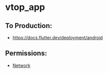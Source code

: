 # vtop_app

## To Production:

- https://docs.flutter.dev/deployment/android

## Permissions:

- [Network](https://docs.flutter.dev/development/data-and-backend/networking)
